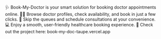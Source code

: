 🩺 Book-My-Doctor is your smart solution for booking doctor appointments online.
👨‍⚕️ Browse doctor profiles, check availability, and book in just a few clicks.
📅 Skip the queues and schedule consultations at your convenience.
💻 Enjoy a smooth, user-friendly healthcare booking experience.
🚀 Check out the project here: book-my-doc-taupe.vercel.app
